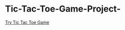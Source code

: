 # Tic-Tac-Toe-Game-Project-
[Try Tic Tac Toe Game](https://github.com/mdubais07/Tic-Tac-Toe-Game-Project-.git)
